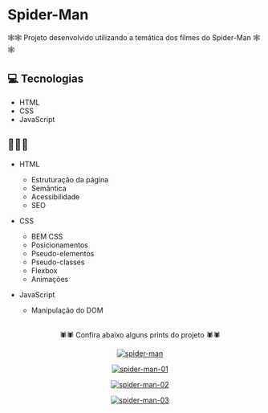 # Spider-Man

🕸🕸 Projeto desenvolvido utilizando a temática dos filmes do Spider-Man 🕸🕸

## 💻 Tecnologias

- HTML
- CSS
- JavaScript

## 👨🏻‍💻

- HTML
    - Estruturação da página 
    - Semântica
    - Acessibilidade
    - SEO
- CSS
    - BEM CSS
    - Posicionamentos
    - Pseudo-elementos
    - Pseudo-classes
    - Flexbox
    - Animações 
- JavaScript
    - Manipulação do DOM
    
    </br>
    
    <p align="center">
   🕷🕷 Confira abaixo alguns prints do projeto 🕷🕷 
    </p>
    
    <p align="center">
    <a href="https://ibb.co/Vj5sPFR"><img src="https://i.ibb.co/bWDk84T/spider-man.jpg" alt="spider-man" border="0"></a>
    </p>
    <p align="center">
    <a href="https://ibb.co/fXRNrtD"><img src="https://i.ibb.co/rQPp5Md/spider-man-01.jpg" alt="spider-man-01" border="0"></a>
    </p>
    <p align = "center">
    <a href="https://ibb.co/Q88rHHh"><img src="https://i.ibb.co/LQQnggB/spider-man-02.jpg" alt="spider-man-02" border="0"></a>
    </p>
    <p align="center">
    <a href="https://ibb.co/q06pb1c"><img src="https://i.ibb.co/YDghvj1/spider-man-03.jpg" alt="spider-man-03" border="0"></a>
    </p>
